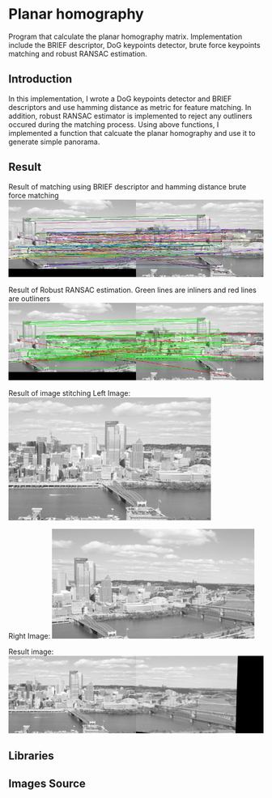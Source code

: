 # Planar homography
Program that calculate the planar homography matrix. Implementation include the BRIEF descriptor, DoG keypoints detector, brute force keypoints matching and robust RANSAC estimation. 

## Introduction
In this implementation, I wrote a DoG keypoints detector and BRIEF descriptors and use hamming distance as metric for feature matching. In addition, robust RANSAC estimator is implemented to reject any outliners occured during the matching process.
Using above functions, I implemented a function that calcuate the planar homography and use it to generate simple panorama.

## Result
Result of matching using BRIEF descriptor and hamming distance brute force matching
![alt text](https://github.com/bilaer/Planar-homography/blob/master/match.jpg)

Result of Robust RANSAC estimation. Green lines are inliners and red lines are outliners
![alt text](https://github.com/bilaer/Planar-homography/blob/master/ransac.jpg)

Result of image stitching
Left Image:
![alt text](https://github.com/bilaer/Planar-homography/blob/master/InclineL.jpg) 

Right Image:
![Right Image](https://github.com/bilaer/Planar-homography/blob/master/InclineR.jpg)

Result image:
![alt text](https://github.com/bilaer/Planar-homography/blob/master/final.jpg)




## Libraries

## Images Source
